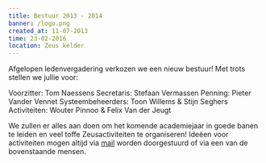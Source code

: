 ```yaml
---
title: Bestuur 2013 - 2014
banner: /logo.png
created_at: 11-07-2013
time: 23-02-2016
location: Zeus kelder
---
```


Afgelopen ledenvergadering verkozen we een nieuw bestuur! Met trots stellen we jullie voor:

Voorzitter: Tom Naessens
Secretaris: Stefaan Vermassen
Penning: Pieter Vander Vennet
Systeembeheerders: Toon Willems & Stijn Seghers
Activiteiten: Wouter Pinnoo & Felix Van der Jeugt

We zullen er alles aan doen om het komende academiejaar in goede banen te leiden en veel toffe Zeusactiviteiten te organiseren! Ideëen voor activiteiten mogen altijd via <a href="http://zeus.ugent.be/contact/" title="mail" target="_blank">mail</a> worden doorgestuurd of via een van de bovenstaande mensen.

